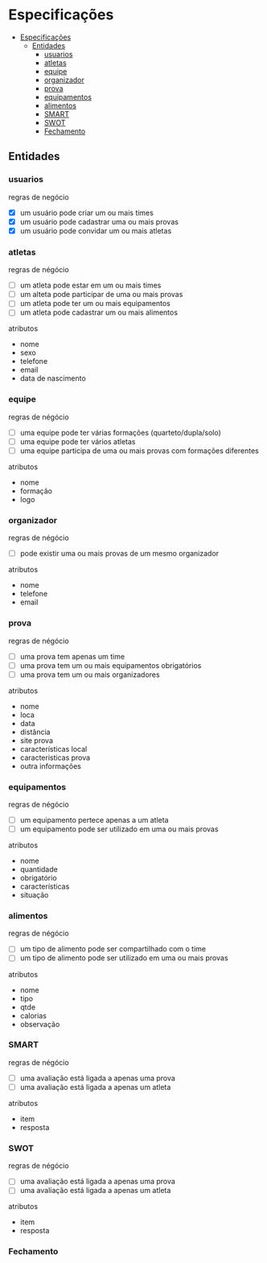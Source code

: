 # Especificações

- [Especificações](#especificações)
  - [Entidades](#entidades)
    - [usuarios](#usuarios)
    - [atletas](#atletas)
    - [equipe](#equipe)
    - [organizador](#organizador)
    - [prova](#prova)
    - [equipamentos](#equipamentos)
    - [alimentos](#alimentos)
    - [SMART](#smart)
    - [SWOT](#swot)
    - [Fechamento](#fechamento)

## Entidades

### usuarios

regras de negócio

- [x] um usuário pode criar um ou mais times
- [x] um usuário pode cadastrar uma ou mais provas
- [x] um usuário pode convidar um ou mais atletas

### atletas

regras de négócio

- [ ] um atleta pode estar em um ou mais times
- [ ] um alteta pode participar de uma ou mais provas
- [ ] um atleta pode ter um ou mais equipamentos
- [ ] um atleta pode cadastrar um ou mais alimentos

atributos

- nome
- sexo
- telefone
- email
- data de nascimento

### equipe

regras de négócio

- [ ] uma equipe pode ter várias formações (quarteto/dupla/solo)
- [ ] uma equipe pode ter vários atletas
- [ ] uma equipe participa de uma ou mais provas com formações diferentes

atributos

- nome
- formação
- logo

### organizador

regras de négócio

- [ ] pode existir uma ou mais provas de um mesmo organizador

atributos

- nome
- telefone
- email

### prova

regras de négócio

- [ ] uma prova tem apenas um time
- [ ] uma prova tem um ou mais equipamentos obrigatórios
- [ ] uma prova tem um ou mais organizadores

atributos

- nome
- loca
- data
- distância
- site prova
- características local
- caracteristicas prova
- outra informações

### equipamentos

regras de négócio

- [ ] um equipamento pertece apenas a um atleta
- [ ] um equipamento pode ser utilizado em uma ou mais provas

atributos

- nome
- quantidade
- obrigatório
- características
- situação

### alimentos

regras de négócio

- [ ] um tipo de alimento pode ser compartilhado com o time
- [ ] um tipo de alimento pode ser utilizado em uma ou mais provas

atributos

- nome
- tipo
- qtde
- calorias
- observação

### SMART

regras de négócio

- [ ] uma avaliação está ligada a apenas uma prova
- [ ] uma avaliação está ligada a apenas um atleta

atributos

- item
- resposta

### SWOT

regras de négócio

- [ ] uma avaliação está ligada a apenas uma prova
- [ ] uma avaliação está ligada a apenas um atleta

atributos

- item
- resposta

### Fechamento
